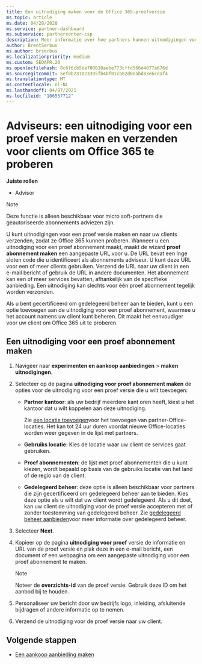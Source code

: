 ```yaml
---
title: Een uitnodiging maken voor de Office 365-proefversie
ms.topic: article
ms.date: 04/28/2020
ms.service: partner-dashboard
ms.subservice: partnercenter-csp
description: Meer informatie over hoe partners kunnen uitnodigingen voor proef abonnementen maken en verzenden voor hun clients om Office 365 te proberen. Partners zijn veel geautoriseerde abonnementen adviseur.
author: BrentSerbus
ms.author: brserbus
ms.localizationpriority: medium
ms.custom: SEOAPR.20
ms.openlocfilehash: 8c6f6cb5ba700618aebe773cffd566e4077a676d
ms.sourcegitcommit: 5ef0b231023395fb4bf01cb82d0eabd83e6cdaf4
ms.translationtype: MT
ms.contentlocale: nl-NL
ms.lasthandoff: 04/07/2021
ms.locfileid: "106557712"
---
```

# <a name="advisors-create-and-send-a-trial-invitation-for-clients-to-try-office-365"></a>Adviseurs: een uitnodiging voor een proef versie maken en verzenden voor clients om Office 365 te proberen


**Juiste rollen**

- Advisor

> [!NOTE]
> Deze functie is alleen beschikbaar voor micro soft-partners die geautoriseerde abonnements adviezen zijn.

U kunt uitnodigingen voor een proef versie maken en naar uw clients verzenden, zodat ze Office 365 kunnen proberen. Wanneer u een uitnodiging voor een proef abonnement maakt, maakt de wizard **proef abonnement maken** een aangepaste URL voor u. De URL bevat een Inge sloten code die u identificeert als abonnements adviseur. U kunt deze URL voor een of meer clients gebruiken. Verzend de URL naar uw client in een e-mail bericht of gebruik de URL in andere documenten. Het abonnement kan een of meer services bevatten, afhankelijk van de specifieke aanbieding. Een uitnodiging kan slechts voor één proef abonnement tegelijk worden verzonden.

Als u bent gecertificeerd om gedelegeerd beheer aan te bieden, kunt u een optie toevoegen aan de uitnodiging voor een proef abonnement, waarmee u het account namens uw client kunt beheren. Dit maakt het eenvoudiger voor uw client om Office 365 uit te proberen.

## <a name="to-create-a-trial-invitation"></a>Een uitnodiging voor een proef abonnement maken

1. Navigeer naar **experimenten en aankoop aanbiedingen**  >  **maken uitnodigingen**.

2. Selecteer op de pagina **uitnodiging voor proef abonnement maken** de opties voor de uitnodiging voor een proef versie die u wilt toevoegen:

    - **Partner kantoor**: als uw bedrijf meerdere kant oren heeft, kiest u het kantoor dat u wilt koppelen aan deze uitnodiging.

        Zie [een locatie toevoegen](manage-locations.md)voor het toevoegen van partner-Office-locaties. Het kan tot 24 uur duren voordat nieuwe Office-locaties worden weer gegeven in de lijst met partners.

    - **Gebruiks locatie**: Kies de locatie waar uw client de services gaat gebruiken.
    - **Proef abonnementen**: de lijst met proef abonnementen die u kunt kiezen, wordt bepaald op basis van de gebruiks locatie van het land of de regio van de client.
    - **Gedelegeerd beheer**: deze optie is alleen beschikbaar voor partners die zijn gecertificeerd om gedelegeerd beheer aan te bieden. Kies deze optie als u wilt dat uw client wordt gedelegeerd. Als u dit doet, kan uw client de uitnodiging voor de proef versie accepteren met of zonder toestemming van gedelegeerd beheer. Zie [gedelegeerd beheer aanbieden](customers-revoke-admin-privileges.md)voor meer informatie over gedelegeerd beheer.

3. Selecteer **Next**.

4. Kopieer op de pagina **uitnodiging voor proef** versie de informatie en URL van de proef versie en plak deze in een e-mail bericht, een document of een webpagina om een aangepaste uitnodiging voor een proef abonnement te maken.

    > [!NOTE]
    > Noteer de **overzichts-id** van de proef versie. Gebruik deze ID om het aanbod bij te houden.

5. Personaliseer uw bericht door uw bedrijfs logo, inleiding, afsluitende bijdragen of andere informatie op te nemen.

6. Verzend de uitnodiging voor de proef versie naar uw client.

## <a name="next-steps"></a>Volgende stappen

- [Een aankoop aanbieding maken](advisor-create-a-purchase-offer.md)
